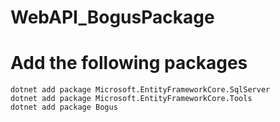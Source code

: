 # WebAPI_BogusPackage

# Add the following packages
	dotnet add package Microsoft.EntityFrameworkCore.SqlServer
	dotnet add package Microsoft.EntityFrameworkCore.Tools
	dotnet add package Bogus
